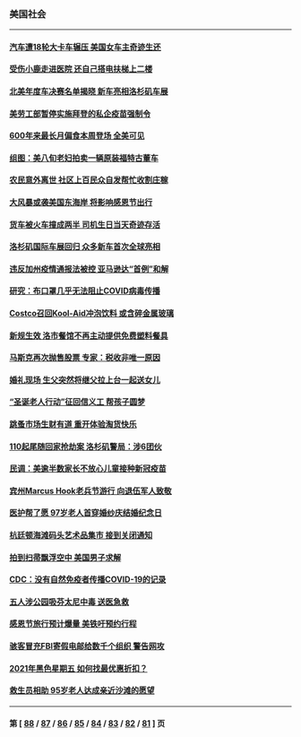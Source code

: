 ### 美国社会
---
#### [汽车遭18轮大卡车辗压 美国女车主奇迹生还](../../pages/ncid1078160/n13383517.md) 
#### [受伤小鹿走进医院 还自己搭电扶梯上二楼](../../pages/ncid1078160/n13383018.md) 
#### [北美年度车决赛名单揭晓 新车亮相洛杉矶车展](../../pages/ncid1078160/n13382827.md) 
#### [美劳工部暂停实施拜登的私企疫苗强制令](../../pages/ncid1078160/n13382570.md) 
#### [600年来最长月偏食本周登场 全美可见](../../pages/ncid1078160/n13381788.md) 
#### [组图：美八旬老妇拍卖一辆原装福特古董车](../../pages/ncid1078160/n13380725.md) 
#### [农民意外离世 社区上百民众自发帮忙收割庄稼](../../pages/ncid1078160/n13380690.md) 
#### [大风暴或袭美国东海岸 将影响感恩节出行](../../pages/ncid1078160/n13380706.md) 
#### [货车被火车撞成两半 司机生日当天奇迹存活](../../pages/ncid1078160/n13380808.md) 
#### [洛杉矶国际车展回归 众多新车首次全球亮相](../../pages/ncid1078160/n13380644.md) 
#### [违反加州疫情通报法被控 亚马逊达“首例”和解](../../pages/ncid1078160/n13380557.md) 
#### [研究：布口罩几乎无法阻止COVID病毒传播](../../pages/ncid1078160/n13380370.md) 
#### [Costco召回Kool-Aid冲泡饮料 或含碎金属玻璃](../../pages/ncid1078160/n13380486.md) 
#### [新规生效 洛市餐馆不再主动提供免费塑料餐具](../../pages/ncid1078160/n13380254.md) 
#### [马斯克再次抛售股票 专家：税收非唯一原因](../../pages/ncid1078160/n13379922.md) 
#### [婚礼现场 生父突然将继父拉上台一起送女儿](../../pages/ncid1078160/n13378689.md) 
#### [“圣诞老人行动”征回信义工 帮孩子圆梦](../../pages/ncid1078160/n13378817.md) 
#### [跳蚤市场生财有道 重开体验淘货快乐](../../pages/ncid1078160/n13378736.md) 
#### [110起尾随回家抢劫案 洛杉矶警局：涉6团伙](../../pages/ncid1078160/n13378185.md) 
#### [民调：美逾半数家长不放心儿童接种新冠疫苗](../../pages/ncid1078160/n13377504.md) 
#### [宾州Marcus Hook老兵节游行 向退伍军人致敬](../../pages/ncid1078160/n13377711.md) 
#### [医护帮了愿 97岁老人首穿婚纱庆结婚纪念日](../../pages/ncid1078160/n13376650.md) 
#### [杭廷顿海滩码头艺术品集市 接到关闭通知](../../pages/ncid1078160/n13376725.md) 
#### [拍到扫帚飘浮空中 美国男子求解](../../pages/ncid1078160/n13376311.md) 
#### [CDC：没有自然免疫者传播COVID-19的记录](../../pages/ncid1078160/n13375583.md) 
#### [五人涉公园吸芬太尼中毒 送医急救](../../pages/ncid1078160/n13376117.md) 
#### [感恩节旅行预计爆量 美铁吁预约行程](../../pages/ncid1078160/n13375864.md) 
#### [骇客冒充FBI寄假电邮给数千个组织 警告网攻](../../pages/ncid1078160/n13374378.md) 
#### [2021年黑色星期五 如何找最优惠折扣？](../../pages/ncid1078160/n13374393.md) 
#### [救生员相助 95岁老人达成亲近沙滩的愿望](../../pages/ncid1078160/n13373738.md) 

---
#### 第 [ [88](./88.md) / [87](./87.md) / [86](./86.md) / [85](./85.md) / [84](./84.md) / [83](./83.md) / [82](./82.md) / [81](./81.md) ] 页
